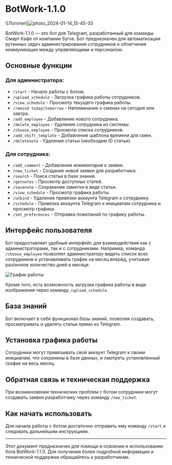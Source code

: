 # BotWork-1.1.0

![Логотип]![photo_2024-01-14_15-45-33](https://github.com/WoLand-Q/BotWork-1.1.0/assets/72334898/c6bceb5c-a3e2-41ea-8925-74aee1cd218b)


BotWork-1.1.0 — это бот для Telegram, разработанный для команды Смарт Кафе от компании Syrve. Бот предназначен для автоматизации рутинных задач администрирования сотрудников и облегчения коммуникации между управляющими и персоналом.

## Основные функции

### Для администратора:

- `/start` - Начало работы с ботом.
- `/upload_schedule` - Загрузка графика работы сотрудников.
- `/view_schedule` - Просмотр текущего графика работы.
- `/remind today|tomorrow` - Напоминание о сменах на сегодня или завтра.
- `/add_employee` - Добавление нового сотрудника.
- `/delete_employee` - Удаление сотрудника из системы.
- `/choose_employee` - Просмотр списка сотрудников.
- `/add_shift_template` - Добавление шаблона времени для смен.
- `/deletenote` - Удаление статьи (необходим ID статьи).

### Для сотрудника:

- `/add_comment` - Добавление комментария к заявке.
- `/new_ticket` - Создание новой заявки для разработчика.
- `/search` - Поиск статьи в базе знаний.
- `/getnotes` - Просмотр доступных статей.
- `/savenote` - Сохранение заметки в виде статьи.
- `/view_schedule` - Просмотр графика работы.
- `/unbind` - Удаление привязки аккаунта Telegram к сотруднику.
- `/schedule` - Привязка аккаунта Telegram к инициалам сотрудника и просмотр графика.
- `/set_preferences` - Отправка пожеланий по графику работы.

## Интерфейс пользователя

Бот предоставляет удобный интерфейс для взаимодействия как с администраторами, так и с сотрудниками. Например, команда `/choose_employee` позволяет администратору видеть список всех сотрудников и устанавливать график на месяц вперёд, учитывая различное количество дней в месяце.

![График работы](https://github.com/WoLand-Q/BotWork-1.1.0/assets/72334898/45a62efd-000c-465c-996c-0bc3dd444ecb)

Кроме того, есть возможность загрузки графика работы в виде изображения через команду `/upload_schedule`.

## База знаний

Бот включает в себя функционал базы знаний, позволяя создавать, просматривать и удалять статьи прямо из Telegram.

## Установка графика работы

Сотрудники могут привязывать свой аккаунт Telegram к своим инициалам, что сохранены в базе данных, и смотреть установленный график на весь месяц.

## Обратная связь и техническая поддержка

При возникновении технических проблем с ботом сотрудники могут создавать заявки разработчику через команду `/new_ticket`.

## Как начать использовать

Для начала работы с ботом достаточно отправить ему команду `/start` и следовать дальнейшим инструкциям.

---

Этот документ предназначен для помощи в освоении и использовании бота BotWork-1.1.0. Для получения более подробной информации и технической поддержки обращайтесь к разработчикам.
